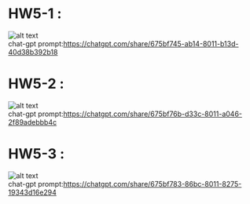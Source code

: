 # HW5-1 : 
![alt text](Result1.png)  
chat-gpt prompt:https://chatgpt.com/share/675bf745-ab14-8011-b13d-40d38b392b18
# HW5-2 : 
![alt text](Result2.png)  
chat-gpt prompt:https://chatgpt.com/share/675bf76b-d33c-8011-a046-2f89adebbb4c
# HW5-3 : 
![alt text](Result3.png)  
chat-gpt prompt:https://chatgpt.com/share/675bf783-86bc-8011-8275-19343d16e294
